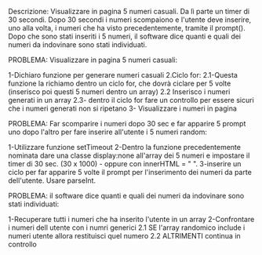 Descrizione:
Visualizzare in pagina 5 numeri casuali. Da lì parte un timer di 30 secondi. Dopo 30 secondi i numeri scompaiono e l'utente deve inserire, uno alla volta, i numeri che ha visto precedentemente, tramite il prompt(). Dopo che sono stati inseriti i 5 numeri, il software dice quanti e quali dei numeri da indovinare sono stati individuati.


PROBLEMA: Visualizzare in pagina 5 numeri casuali:

1-Dichiaro funzione per generare numeri casuali
2.Ciclo for:
 2.1-Questa funzione la richiamo dentro un ciclo for, che dovrà ciclare per 5 volte (inserisco poi questi 5 numeri dentro un array)
 2.2 Inserisco i numeri generati in un array
 2.3- dentro il ciclo for fare un controllo per essere sicuri che i numeri generati non si ripetano
3- Visualizzare i numeri in pagina


PROBLEMA: Far scomparire i numeri dopo 30 sec e far apparire 5 prompt uno dopo l'altro per fare inserire all'utente i 5 numeri random:

1-Utilizzare funzione setTimeout 
2-Dentro la funzione precedentemente nominata dare una classe display:none all'array dei 5 numeri e impostare il timer di 30 sec. (30 x 1000) - oppure con innerHTML = " ".
3-inserire un ciclo per far apparire 5 volte il prompt per l'inserimento dei numeri da parte dell'utente. Usare parseInt.

PROBLEMA: il software dice quanti e quali dei numeri da indovinare sono stati individuati:

1-Recuperare tutti i numeri che ha inserito l'utente in un array
2-Confrontare i numeri dell utente con i numri generici 
   2.1 SE l'array randomico include i numeri utente allora restituisci quel numero
   2.2 ALTRIMENTI continua in controllo


